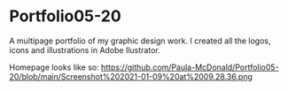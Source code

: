 # Portfolio05-20
A multipage portfolio of my graphic design work. I created all the logos, icons and illustrations in Adobe Ilustrator. 

Homepage looks like so: https://github.com/Paula-McDonald/Portfolio05-20/blob/main/Screenshot%202021-01-09%20at%2009.28.36.png
